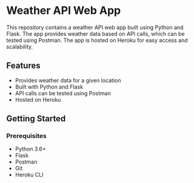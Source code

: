# Weather API Web App

This repository contains a weather API web app built using Python and Flask. The app provides weather data based on API calls, which can be tested using Postman. The app is hosted on Heroku for easy access and scalability.

## Features

- Provides weather data for a given location
- Built with Python and Flask
- API calls can be tested using Postman
- Hosted on Heroku

## Getting Started

### Prerequisites

- Python 3.6+
- Flask
- Postman
- Git
- Heroku CLI
